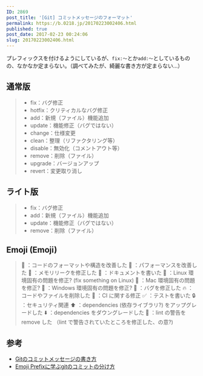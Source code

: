 ```yaml
---
ID: 2869
post_title: '[Git] コミットメッセージのフォーマット'
permalink: https://b.0218.jp/20170223002406.html
published: true
post_date: 2017-02-23 00:24:06
slug: 20170223002406.html
---
```

プレフィックスを付けるようにしているが、<code>fix:〜</code>とか<code>add:〜</code>としているものの、なかなか定まらない。（調べてみたが、綺麗な書き方が定まらない…）
<!--more-->

<h2>通常版</h2>

<blockquote>
  <ul>
  <li>fix：バグ修正</li>
  <li>hotfix：クリティカルなバグ修正</li>
  <li>add：新規（ファイル）機能追加</li>
  <li>update：機能修正（バグではない）</li>
  <li>change：仕様変更</li>
  <li>clean：整理（リファクタリング等）</li>
  <li>disable：無効化（コメントアウト等）</li>
  <li>remove：削除（ファイル）</li>
  <li>upgrade：バージョンアップ</li>
  <li>revert：変更取り消し</li>
  </ul>
</blockquote>

<h2>ライト版</h2>

<blockquote>
  <ul>
  <li>fix：バグ修正</li>
  <li>add：新規（ファイル）機能追加</li>
  <li>update：機能修正（バグではない）</li>
  <li>remove：削除（ファイル）</li>
  </ul>
</blockquote>

<h2>Emoji (Emoji)</h2>

<blockquote>
  🎨 ：コードのフォーマットや構造を改善した
  🐎 ：パフォーマンスを改善した
  🚱 ：メモリリークを修正した
  📝 ：ドキュメントを書いた
  🐧 ：Linux 環境固有の問題を修正? (fix something on Linux)
  🍎 ：Mac 環境固有の問題を修正?
  🏁 ：Windows 環境固有の問題を修正?
  🐛 ：バグを修正した
  🔥 ：コードやファイルを削除した
  💚 ：CI に関する修正
  ✅ ：テストを書いた
  🔒 ：セキュリティ関連
  ⬆️ ：dependencies (依存ライブラリ?) をアップグレードした
  ⬇️ ：dependencies をダウングレードした
  👕 ：lint の警告を remove した （lint で警告されていたところを修正した、の意?)
</blockquote>

<h2>参考</h2>

<ul>
<li><a href="http://qiita.com/itosho/items/9565c6ad2ffc24c09364">Gitのコミットメッセージの書き方</a></li>
<li><a href="http://dackdive.hateblo.jp/entry/2016/07/06/093000">Emoji Prefixに学ぶgitのコミットの分け方</a></li>
</ul>